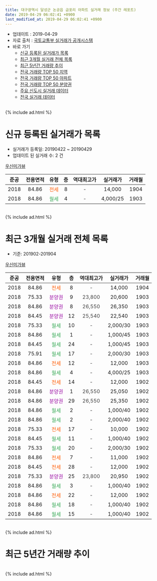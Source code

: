 ```yaml
---
title: 대구광역시 달성군 논공읍 금포리 아파트 실거래 정보 (주간 레포트)
date: 2019-04-29 06:02:41 +0900
last_modified_at: 2019-04-29 06:02:41 +0900
---
```


* 업데이트 : 2019-04-29
* 자료 출처 : [국토교통부 실거래가 공개시스템](http://rt.molit.go.kr)
* 바로 가기
    * [신규 등록된 실거래가 목록](#신규-등록된-실거래가-목록)
    * [최근 3개월 실거래 전체 목록](#최근-3개월-실거래-전체-목록)
    * [최근 5년간 거래량 추이](#최근-5년간-거래량-추이)
    * [전국 거래량 TOP 50 지역](https://inasie.github.io/apt-trade-info/최근-3개월-전국에서-가장-거래가-많이-발생한-지역)
    * [전국 거래량 TOP 50 아파트](https://inasie.github.io/apt-trade-info/최근-3개월-전국에서-가장-거래가-많이-발생한-아파트)
    * [전국 거래량 TOP 50 분양권](https://inasie.github.io/apt-trade-info/최근-3개월-전국에서-가장-거래가-많이-발생한-분양권)
    * [주요 신도시 실거래 데이터](https://inasie.github.io/apt-trade-info/주요-신도시)
    * [전국 실거래 데이터](https://inasie.github.io/apt-trade-info/전국)
<br>
{% include ad.html %}
<br>

# 신규 등록된 실거래가 목록
* 실거래가 등록일: 20190422 ~ 20190429
* 업데이트 된 실거래 수: 2 건


[우신미가뷰](https://search.naver.com/search.naver?query=%EB%8C%80%EA%B5%AC%EA%B4%91%EC%97%AD%EC%8B%9C+%EB%8B%AC%EC%84%B1%EA%B5%B0+%EB%85%BC%EA%B3%B5%EC%9D%8D+%EA%B8%88%ED%8F%AC%EB%A6%AC+%EC%9A%B0%EC%8B%A0%EB%AF%B8%EA%B0%80%EB%B7%B0)

|준공|전용면적|유형|층|역대최고가|실거래가|거래월|
|:---:|:---:|:---:|:---:|:---:|:---:|:---:|
|2018|84.86|<span style="color:#ff5a00">전세</span>|8|<span style="color:#444444">-</span>|14,000|1904|
|2018|84.86|<span style="color:#34a853">월세</span>|4|<span style="color:#444444">-</span>|4,000/25|1903|


<br>
{% include ad.html %}
<br>

# 최근 3개월 실거래 전체 목록
* 기준: 201902-201904


[우신미가뷰](https://search.naver.com/search.naver?query=%EB%8C%80%EA%B5%AC%EA%B4%91%EC%97%AD%EC%8B%9C+%EB%8B%AC%EC%84%B1%EA%B5%B0+%EB%85%BC%EA%B3%B5%EC%9D%8D+%EA%B8%88%ED%8F%AC%EB%A6%AC+%EC%9A%B0%EC%8B%A0%EB%AF%B8%EA%B0%80%EB%B7%B0)

|준공|전용면적|유형|층|역대최고가|실거래가|거래월|
|:---:|:---:|:---:|:---:|:---:|:---:|:---:|
|2018|84.86|<span style="color:#ff5a00">전세</span>|8|<span style="color:#444444">-</span>|14,000|1904|
|2018|75.33|<span style="color:#9C11A5">분양권</span>|9|<span style="color:#444444">23,800</span>|20,600|1903|
|2018|84.86|<span style="color:#9C11A5">분양권</span>|8|<span style="color:#444444">26,550</span>|26,350|1903|
|2018|84.45|<span style="color:#9C11A5">분양권</span>|12|<span style="color:#444444">25,540</span>|22,540|1903|
|2018|75.33|<span style="color:#34a853">월세</span>|10|<span style="color:#444444">-</span>|2,000/30|1903|
|2018|84.86|<span style="color:#34a853">월세</span>|1|<span style="color:#444444">-</span>|1,000/45|1903|
|2018|84.45|<span style="color:#34a853">월세</span>|24|<span style="color:#444444">-</span>|1,000/45|1903|
|2018|75.91|<span style="color:#34a853">월세</span>|17|<span style="color:#444444">-</span>|2,000/30|1903|
|2018|84.86|<span style="color:#ff5a00">전세</span>|12|<span style="color:#444444">-</span>|12,000|1903|
|2018|84.86|<span style="color:#34a853">월세</span>|4|<span style="color:#444444">-</span>|4,000/25|1903|
|2018|84.45|<span style="color:#ff5a00">전세</span>|14|<span style="color:#444444">-</span>|12,000|1902|
|2018|84.86|<span style="color:#9C11A5">분양권</span>|1|<span style="color:#444444">26,550</span>|25,050|1902|
|2018|84.86|<span style="color:#9C11A5">분양권</span>|29|<span style="color:#444444">26,550</span>|25,350|1902|
|2018|84.86|<span style="color:#34a853">월세</span>|2|<span style="color:#444444">-</span>|1,000/40|1902|
|2018|84.86|<span style="color:#34a853">월세</span>|2|<span style="color:#444444">-</span>|2,000/40|1902|
|2018|75.33|<span style="color:#ff5a00">전세</span>|17|<span style="color:#444444">-</span>|10,000|1902|
|2018|84.45|<span style="color:#34a853">월세</span>|11|<span style="color:#444444">-</span>|1,000/40|1902|
|2018|75.33|<span style="color:#34a853">월세</span>|20|<span style="color:#444444">-</span>|2,000/30|1902|
|2018|84.86|<span style="color:#ff5a00">전세</span>|7|<span style="color:#444444">-</span>|11,000|1902|
|2018|84.45|<span style="color:#ff5a00">전세</span>|28|<span style="color:#444444">-</span>|12,000|1902|
|2018|75.33|<span style="color:#9C11A5">분양권</span>|25|<span style="color:#444444">23,800</span>|20,950|1902|
|2018|84.86|<span style="color:#34a853">월세</span>|3|<span style="color:#444444">-</span>|1,000/40|1902|
|2018|84.86|<span style="color:#ff5a00">전세</span>|22|<span style="color:#444444">-</span>|12,000|1902|
|2018|84.86|<span style="color:#34a853">월세</span>|18|<span style="color:#444444">-</span>|1,000/40|1902|
|2018|84.86|<span style="color:#34a853">월세</span>|15|<span style="color:#444444">-</span>|1,000/40|1902|


<br>
{% include ad.html %}
<br>

# 최근 5년간 거래량 추이


<div style="width:100%;">
    <canvas id="deal_progress" height="200"></canvas>
</div>

<script>
new Chart(document.getElementById("deal_progress"), {
    type: 'line',
    data: {
        labels: ['201404','201405','201406','201407','201408','201409','201410','201411','201412','201501','201502','201503','201504','201505','201506','201507','201508','201509','201510','201511','201512','201601','201602','201603','201604','201605','201606','201607','201608','201609','201610','201611','201612','201701','201702','201703','201704','201705','201706','201707','201708','201709','201710','201711','201712','201801','201802','201803','201804','201805','201806','201807','201808','201809','201810','201811','201812','201901','201902','201903','201904'],
        datasets: [{
            label: '매매',
            pointRadius: 1,
            data: [0, 0, 0, 0, 0, 0, 0, 0, 0, 0, 0, 0, 0, 0, 0, 0, 0, 0, 0, 0, 0, 0, 0, 0, 0, 0, 0, 0, 0, 0, 0, 0, 0, 0, 0, 0, 0, 0, 0, 0, 0, 0, 0, 0, 0, 16, 18, 16, 6, 5, 6, 7, 12, 14, 8, 12, 28, 10, 3, 3, 0],
            borderColor: "rgba(255, 201, 14, 1)",
            backgroundColor: "rgba(255, 201, 14, 0.5)",
            fill: false,
            lineTension: 0
        },{
            label: '전월세',
            pointRadius: 1,
            data: [0, 0, 0, 0, 0, 0, 0, 0, 0, 0, 0, 0, 0, 0, 0, 0, 0, 0, 0, 0, 0, 0, 0, 0, 0, 0, 0, 0, 0, 0, 0, 0, 0, 0, 0, 0, 0, 0, 0, 0, 0, 0, 0, 0, 0, 0, 0, 0, 0, 0, 0, 0, 0, 0, 3, 2, 8, 21, 12, 6, 1],
            borderColor: "rgba(0, 141, 185, 1)",
            backgroundColor: "rgba(0, 141, 185, 0.5)",
            fill: false,
            lineTension: 0
        }
        ]
    },
    options: {
        responsive: true,
        title: {
            display: false
        },
        tooltips: {
            mode: 'index',
            intersect: false
        },
        hover: {
            mode: 'nearest',
            intersect: true
        },
        scales: {
            xAxes: [{
                display: true,
                scaleLabel: {
                    display: true,
                    labelString: '년/월'
                }
            }],
            yAxes: [{
                display: true,
                ticks: {
                    suggestedMin: 0,
                },
                scaleLabel: {
                    display: true,
                    labelString: '실거래 수'
                }
            }]
        }
    }
});

</script>


<br>
{% include ad.html %}
<br>

